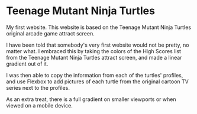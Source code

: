 # Teenage Mutant Ninja Turtles

My first website. This website is based on the Teenage Mutant Ninja Turtles original arcade game attract screen. 

I have been told that somebody's very first website would not be pretty, no matter what. I embraced this by taking the colors of the High Scores list from the Teenage Mutant Ninja Turtles attract screen, and made a linear gradient out of it. 

I was then able to copy the information from each of the turtles' profiles, and use Flexbox to add pictures of each turtle from the original cartoon TV series next to the profiles.

As an extra treat, there is a full gradient on smaller viewports or when viewed on a mobile device. 